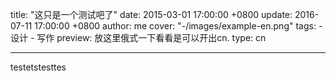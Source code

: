 title: "这只是一个测试吧了"
date: 2015-03-01 17:00:00 +0800
update: 2016-07-11 17:00:00 +0800
author: me
cover: "-/images/example-en.png"
tags:
    - 设计
    - 写作
preview: 放这里俄式一下看看是可以开出cn.
type: cn

---

testetstesttes